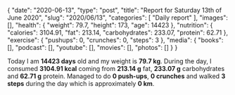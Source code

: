 {
    "date": "2020-06-13",
    "type": "post",
    "title": "Report for Saturday 13th of June 2020",
    "slug": "2020\/06\/13",
    "categories": [
        "Daily report"
    ],
    "images": [],
    "health": {
        "weight": 79.7,
        "height": 173,
        "age": 14423
    },
    "nutrition": {
        "calories": 3104.91,
        "fat": 213.14,
        "carbohydrates": 233.07,
        "protein": 62.71
    },
    "exercise": {
        "pushups": 0,
        "crunches": 0,
        "steps": 3
    },
    "media": {
        "books": [],
        "podcast": [],
        "youtube": [],
        "movies": [],
        "photos": []
    }
}

Today I am <strong>14423 days</strong> old and my weight is <strong>79.7 kg</strong>. During the day, I consumed <strong>3104.91 kcal</strong> coming from <strong>213.14 g</strong> fat, <strong>233.07 g</strong> carbohydrates and <strong>62.71 g</strong> protein. Managed to do <strong>0 push-ups</strong>, <strong>0 crunches</strong> and walked <strong>3 steps</strong> during the day which is approximately <strong>0 km</strong>.